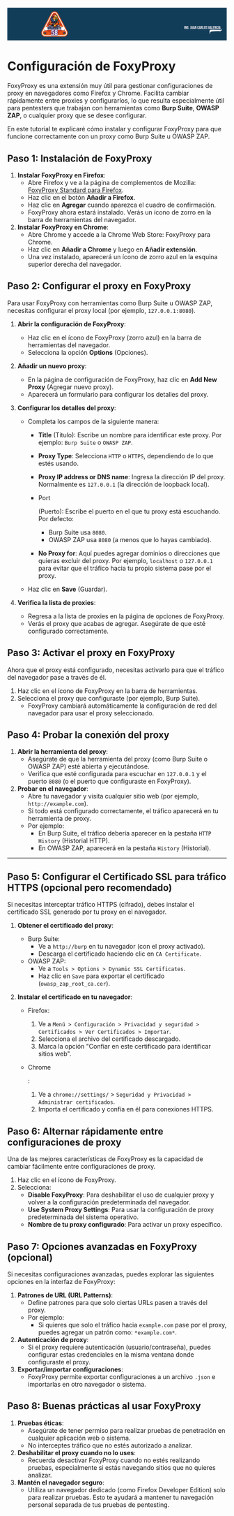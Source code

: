 ![Mesa](https://github.com/Grandote58/CloudSafeGuard/blob/main/Mesa.png)

# **Configuración de FoxyProxy**

FoxyProxy es una extensión muy útil para gestionar configuraciones de proxy en navegadores como Firefox y Chrome. Facilita cambiar rápidamente entre proxies y configurarlos, lo que resulta especialmente útil para pentesters que trabajan con herramientas como **Burp Suite**, **OWASP ZAP**, o cualquier proxy que se desee configurar.

En este tutorial te explicaré cómo instalar y configurar FoxyProxy para que funcione correctamente con un proxy como Burp Suite u OWASP ZAP.

## **Paso 1: Instalación de FoxyProxy**

1. **Instalar FoxyProxy en Firefox**:
   - Abre Firefox y ve a la página de complementos de Mozilla: [FoxyProxy Standard para Firefox](https://addons.mozilla.org/es/firefox/addon/foxyproxy-standard/).
   - Haz clic en el botón **Añadir a Firefox**.
   - Haz clic en **Agregar** cuando aparezca el cuadro de confirmación.
   - FoxyProxy ahora estará instalado. Verás un ícono de zorro en la barra de herramientas del navegador.
2. **Instalar FoxyProxy en Chrome**:
   - Abre Chrome y accede a la Chrome Web Store: FoxyProxy para Chrome.
   - Haz clic en **Añadir a Chrome** y luego en **Añadir extensión**.
   - Una vez instalado, aparecerá un ícono de zorro azul en la esquina superior derecha del navegador.

## **Paso 2: Configurar el proxy en FoxyProxy**

Para usar FoxyProxy con herramientas como Burp Suite u OWASP ZAP, necesitas configurar el proxy local (por ejemplo, `127.0.0.1:8080`).

1. **Abrir la configuración de FoxyProxy**:

   - Haz clic en el ícono de FoxyProxy (zorro azul) en la barra de herramientas del navegador.
   - Selecciona la opción **Options** (Opciones).

2. **Añadir un nuevo proxy**:

   - En la página de configuración de FoxyProxy, haz clic en **Add New Proxy** (Agregar nuevo proxy).
   - Aparecerá un formulario para configurar los detalles del proxy.

3. **Configurar los detalles del proxy**:

   - Completa los campos de la siguiente manera:

     - **Title** (Título): Escribe un nombre para identificar este proxy. Por ejemplo: `Burp Suite` o `OWASP ZAP`.

     - **Proxy Type**: Selecciona `HTTP` o `HTTPS`, dependiendo de lo que estés usando.

     - **Proxy IP address or DNS name**: Ingresa la dirección IP del proxy. Normalmente es `127.0.0.1` (la dirección de loopback local).

     - Port

        (Puerto): Escribe el puerto en el que tu proxy está escuchando. Por defecto:

       - Burp Suite usa `8080`.
       - OWASP ZAP usa `8080` (a menos que lo hayas cambiado).

     - **No Proxy for**: Aquí puedes agregar dominios o direcciones que quieras excluir del proxy. Por ejemplo, `localhost` o `127.0.0.1` para evitar que el tráfico hacia tu propio sistema pase por el proxy.

   - Haz clic en **Save** (Guardar).

4. **Verifica la lista de proxies**:

   - Regresa a la lista de proxies en la página de opciones de FoxyProxy.
   - Verás el proxy que acabas de agregar. Asegúrate de que esté configurado correctamente.

## **Paso 3: Activar el proxy en FoxyProxy**

Ahora que el proxy está configurado, necesitas activarlo para que el tráfico del navegador pase a través de él.

1. Haz clic en el ícono de FoxyProxy en la barra de herramientas.
2. Selecciona el proxy que configuraste (por ejemplo, Burp Suite).
   - FoxyProxy cambiará automáticamente la configuración de red del navegador para usar el proxy seleccionado.

## **Paso 4: Probar la conexión del proxy**

1. **Abrir la herramienta del proxy**:
   - Asegúrate de que la herramienta del proxy (como Burp Suite o OWASP ZAP) esté abierta y ejecutándose.
   - Verifica que esté configurada para escuchar en `127.0.0.1` y el puerto `8080` (o el puerto que configuraste en FoxyProxy).
2. **Probar en el navegador**:
   - Abre tu navegador y visita cualquier sitio web (por ejemplo, `http://example.com`).
   - Si todo está configurado correctamente, el tráfico aparecerá en tu herramienta de proxy.
   - Por ejemplo:
     - En Burp Suite, el tráfico debería aparecer en la pestaña `HTTP History` (Historial HTTP).
     - En OWASP ZAP, aparecerá en la pestaña `History` (Historial).

------

## **Paso 5: Configurar el Certificado SSL para tráfico HTTPS (opcional pero recomendado)**

Si necesitas interceptar tráfico HTTPS (cifrado), debes instalar el certificado SSL generado por tu proxy en el navegador.

1. **Obtener el certificado del proxy**:

   - Burp Suite:
     - Ve a `http://burp` en tu navegador (con el proxy activado).
     - Descarga el certificado haciendo clic en `CA Certificate`.
   - OWASP ZAP:
     - Ve a `Tools > Options > Dynamic SSL Certificates`.
     - Haz clic en `Save` para exportar el certificado (`owasp_zap_root_ca.cer`).

2. **Instalar el certificado en tu navegador**:

   - Firefox:

     1. Ve a `Menú > Configuración > Privacidad y seguridad > Certificados > Ver Certificados > Importar`.
     2. Selecciona el archivo del certificado descargado.
     3. Marca la opción "Confiar en este certificado para identificar sitios web".

   - Chrome

     :

     1. Ve a `chrome://settings/` > `Seguridad y Privacidad > Administrar certificados`.
     2. Importa el certificado y confía en él para conexiones HTTPS.

## **Paso 6: Alternar rápidamente entre configuraciones de proxy**

Una de las mejores características de FoxyProxy es la capacidad de cambiar fácilmente entre configuraciones de proxy.

1. Haz clic en el ícono de FoxyProxy.
2. Selecciona:
   - **Disable FoxyProxy**: Para deshabilitar el uso de cualquier proxy y volver a la configuración predeterminada del navegador.
   - **Use System Proxy Settings**: Para usar la configuración de proxy predeterminada del sistema operativo.
   - **Nombre de tu proxy configurado**: Para activar un proxy específico.

## **Paso 7: Opciones avanzadas en FoxyProxy (opcional)**

Si necesitas configuraciones avanzadas, puedes explorar las siguientes opciones en la interfaz de FoxyProxy:

1. **Patrones de URL (URL Patterns)**:
   - Define patrones para que solo ciertas URLs pasen a través del proxy.
   - Por ejemplo:
     - Si quieres que solo el tráfico hacia `example.com` pase por el proxy, puedes agregar un patrón como: `*example.com*`.
2. **Autenticación de proxy**:
   - Si el proxy requiere autenticación (usuario/contraseña), puedes configurar estas credenciales en la misma ventana donde configuraste el proxy.
3. **Exportar/importar configuraciones**:
   - FoxyProxy permite exportar configuraciones a un archivo `.json` e importarlas en otro navegador o sistema.

## **Paso 8: Buenas prácticas al usar FoxyProxy**

1. **Pruebas éticas**:
   - Asegúrate de tener permiso para realizar pruebas de penetración en cualquier aplicación web o sistema.
   - No interceptes tráfico que no estés autorizado a analizar.
2. **Deshabilitar el proxy cuando no lo uses**:
   - Recuerda desactivar FoxyProxy cuando no estés realizando pruebas, especialmente si estás navegando sitios que no quieres analizar.
3. **Mantén el navegador seguro**:
   - Utiliza un navegador dedicado (como Firefox Developer Edition) solo para realizar pruebas. Esto te ayudará a mantener tu navegación personal separada de tus pruebas de pentesting.